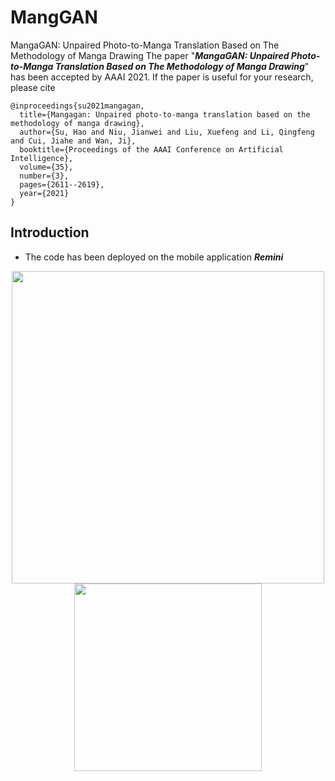 # MangGAN
MangaGAN: Unpaired Photo-to-Manga Translation Based on The Methodology of Manga Drawing
The paper "***MangaGAN: Unpaired Photo-to-Manga Translation Based on The Methodology of Manga Drawing***" has been accepted by AAAI 2021. If the paper is useful for your research, please cite
```
@inproceedings{su2021mangagan,
  title={Mangagan: Unpaired photo-to-manga translation based on the methodology of manga drawing},
  author={Su, Hao and Niu, Jianwei and Liu, Xuefeng and Li, Qingfeng and Cui, Jiahe and Wan, Ji},
  booktitle={Proceedings of the AAAI Conference on Artificial Intelligence},
  volume={35},
  number={3},
  pages={2611--2619},
  year={2021}
}
```
## Introduction
* The code has been deployed on the mobile application ***Remini***
<div align=center><img src="https://github.com/SwordHolderSH/MangGAN/blob/main/outputs/image1.gif" width="500" /></div>
<div align=center><img src="https://github.com/SwordHolderSH/MangGAN/blob/main/outputs/image3.gif" width="300" /></div>
